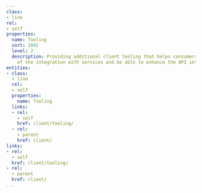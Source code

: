 ```yaml
---
class:
- line
rel:
- self
properties:
  name: Tooling
  sort: 2841
  level: 2
  description: Providing additional client tooling that helps consumers make sense
    of the integration with services and be able to enhance the API integration cycles.
entities:
- class:
  - line
  rel:
  - self
  properties:
    name: Tooling
  links:
  - rel:
    - self
    href: client/tooling/
  - rel:
    - parent
    href: client/
links:
- rel:
  - self
  href: client/tooling/
- rel:
  - parent
  href: client/
...
```

